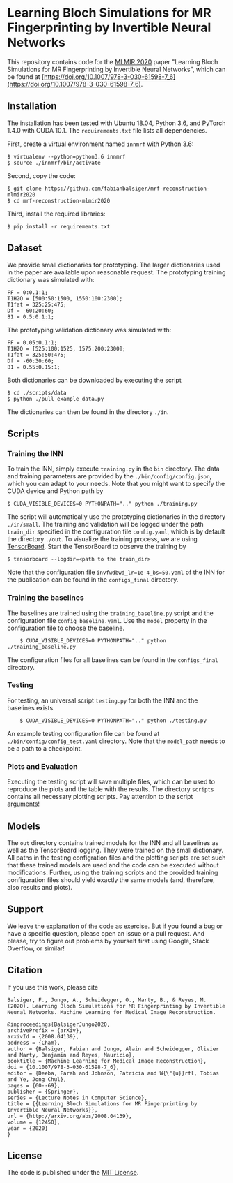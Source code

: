 # Learning Bloch Simulations for MR Fingerprinting by Invertible Neural Networks
This repository contains code for the [MLMIR 2020](https://sites.google.com/view/mlmir2020/) paper "Learning Bloch Simulations for MR Fingerprinting by Invertible Neural Networks", which can be found at [https://doi.org/10.1007/978-3-030-61598-7_6](https://doi.org/10.1007/978-3-030-61598-7_6).

## Installation

The installation has been tested with Ubuntu 18.04, Python 3.6, and PyTorch 1.4.0 with CUDA 10.1. The ``requirements.txt`` file lists all dependencies.

First, create a virtual environment named `innmrf` with Python 3.6:

    $ virtualenv --python=python3.6 innmrf
    $ source ./innmrf/bin/activate

Second, copy the code:

    $ git clone https://github.com/fabianbalsiger/mrf-reconstruction-mlmir2020
    $ cd mrf-reconstruction-mlmir2020

Third, install the required libraries:

    $ pip install -r requirements.txt

## Dataset

We provide small dictionaries for prototyping. The larger dictionaries used in the paper are available upon reasonable request.
The prototyping training dictionary was simulated with:

```
FF = 0:0.1:1;
T1H2O = [500:50:1500, 1550:100:2300];
T1fat = 325:25:475;
Df = -60:20:60;
B1 = 0.5:0.1:1;
```

The prototyping validation dictionary was simulated with:

```
FF = 0.05:0.1:1;
T1H2O = [525:100:1525, 1575:200:2300];
T1fat = 325:50:475;
Df = -60:30:60;
B1 = 0.55:0.15:1;
```

Both dictionaries can be downloaded by executing the script

    $ cd ./scripts/data
    $ python ./pull_example_data.py

The dictionaries can then be found in the directory ``./in``.

## Scripts
### Training the INN
To train the INN, simply execute ``training.py`` in the ``bin`` directory. The data and training parameters are provided by the ``./bin/config/config.json``, which you can adapt to your needs.
Note that you might want to specify the CUDA device and Python path by

    $ CUDA_VISIBLE_DEVICES=0 PYTHONPATH=".." python ./training.py

The script will automatically use the prototyping dictionaries in the directory ``./in/small``.
The training and validation will be logged under the path ``train_dir`` specified in the configuration file ``config.yaml``, which is by default the directory ``./out``.
To visualize the training process, we are using [TensorBoard](https://www.tensorflow.org/guide/summaries_and_tensorboard).
Start the TensorBoard to observe the training by

    $ tensorboard --logdir=<path to the train_dir>

Note that the configuration file ``invfwdbwd_lr=1e-4_bs=50.yaml`` of the INN for the publication can be found in the ``configs_final`` directory.

### Training the baselines
The baselines are trained using the ``training_baseline.py`` script and the configuration file ``config_baseline.yaml``. Use the ``model`` property in the configuration file to choose the baseline.

        $ CUDA_VISIBLE_DEVICES=0 PYTHONPATH=".." python ./training_baseline.py

The configuration files for all baselines can be found in the ``configs_final`` directory.

### Testing
For testing, an universal script ``testing.py`` for both the INN and the baselines exists.

        $ CUDA_VISIBLE_DEVICES=0 PYTHONPATH=".." python ./testing.py

An example testing configuration file can be found at ``./bin/config/config_test.yaml`` directory. Note that the ``model_path`` needs to be a path to a checkpoint. 

### Plots and Evaluation
Executing the testing script will save multiple files, which can be used to reproduce the plots and the table with the results. The directory ``scripts`` contains all necessary plotting scripts. Pay attention to the script arguments!

## Models
The ``out`` directory contains trained models for the INN and all baselines as well as the TensorBoard logging. They were trained on the small dictionary. All paths in the testing configration files and the plotting scripts are set such that these trained models are used and the code can be executed without modifications. Further, using the training scripts and the provided training configuration files should yield exactly the same models (and, therefore, also results and plots).   

## Support
We leave the explanation of the code as exercise. But if you found a bug or have a specific question, please open an issue or a pull request. And please, try to figure out problems by yourself first using Google, Stack Overflow, or similar!

## Citation

If you use this work, please cite

```
Balsiger, F., Jungo, A., Scheidegger, O., Marty, B., & Reyes, M. (2020). Learning Bloch Simulations for MR Fingerprinting by Invertible Neural Networks. Machine Learning for Medical Image Reconstruction.
```

```
@inproceedings{BalsigerJungo2020,
archivePrefix = {arXiv},
arxivId = {2008.04139},
address = {Cham},
author = {Balsiger, Fabian and Jungo, Alain and Scheidegger, Olivier and Marty, Benjamin and Reyes, Mauricio},
booktitle = {Machine Learning for Medical Image Reconstruction},
doi = {10.1007/978-3-030-61598-7_6},
editor = {Deeba, Farah and Johnson, Patricia and W{\"{u}}rfl, Tobias and Ye, Jong Chul},
pages = {60--69},
publisher = {Springer},
series = {Lecture Notes in Computer Science},
title = {{Learning Bloch Simulations for MR Fingerprinting by Invertible Neural Networks}},
url = {http://arxiv.org/abs/2008.04139},
volume = {12450},
year = {2020}
}
```

## License

The code is published under the [MIT License](https://github.com/fabianbalsiger/mrf-reconstruction-mlmir2020/blob/master/LICENSE).

